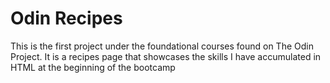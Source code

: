# Odin Recipes
This is the first project under the foundational courses found on The Odin Project. It is a recipes page that showcases the skills I have accumulated in HTML at the beginning of the bootcamp
